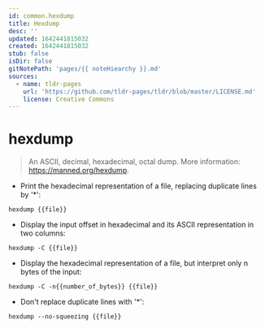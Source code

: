 ```yaml
---
id: common.hexdump
title: Hexdump
desc: ''
updated: 1642441815032
created: 1642441815032
stub: false
isDir: false
gitNotePath: 'pages/{{ noteHiearchy }}.md'
sources:
  - name: tldr-pages
    url: 'https://github.com/tldr-pages/tldr/blob/master/LICENSE.md'
    license: Creative Commons
---
```

# hexdump

> An ASCII, decimal, hexadecimal, octal dump.
> More information: <https://manned.org/hexdump>.

- Print the hexadecimal representation of a file, replacing duplicate lines by '\*':

`hexdump {{file}}`

- Display the input offset in hexadecimal and its ASCII representation in two columns:

`hexdump -C {{file}}`

- Display the hexadecimal representation of a file, but interpret only n bytes of the input:

`hexdump -C -n{{number_of_bytes}} {{file}}`

- Don't replace duplicate lines with '\*':

`hexdump --no-squeezing {{file}}`

